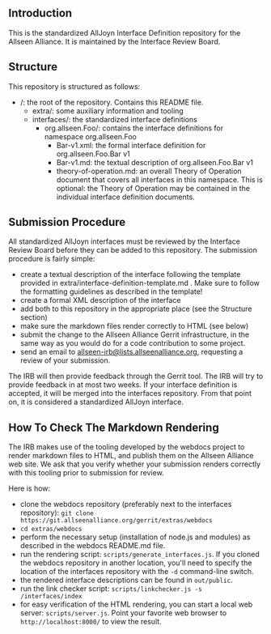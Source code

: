 Introduction
------------
This is the standardized AllJoyn Interface Definition repository for the Allseen
Alliance. It is maintained by the Interface Review Board.

Structure
---------
This repository is structured as follows:

  * /: the root of the repository. Contains this README file.
    * extra/: some auxiliary information and tooling
    * interfaces/: the standardized interface definitions
      * org.allseen.Foo/: contains the interface definitions for namespace
                          org.allseen.Foo
        * Bar-v1.xml: the formal interface definition for org.allseen.Foo.Bar v1
        * Bar-v1.md: the textual description of org.allseen.Foo.Bar v1
        * theory-of-operation.md: an overall Theory of Operation document that 
                                  covers all interfaces in this namespace.
                                  This is optional: the Theory of Operation may
                                  be contained in the individual interface
                                  definition documents.

Submission Procedure
--------------------
All standardized AllJoyn interfaces must be reviewed by the Interface Review
Board before they can be added to this repository. The submission procedure is
fairly simple:

* create a textual description of the interface following the template provided
  in extra/interface-definition-template.md . Make sure to follow the
  formatting guidelines as described in the template!
* create a formal XML description of the interface
* add both to this repository in the appropriate place (see the Structure
  section)
* make sure the markdown files render correctly to HTML (see below)
* submit the change to the Allseen Alliance Gerrit infrastructure, in the same
  way as you would do for a code contribution to some project.
* send an email to allseen-irb@lists.allseenalliance.org, requesting a review of
  your submission.

The IRB will then provide feedback through the Gerrit tool. The IRB will try to
provide feedback in at most two weeks. If your interface definition is accepted,
it will be merged into the interfaces repository. From that point on, it is
considered a standardized AllJoyn interface.

How To Check The Markdown Rendering
-----------------------------------
The IRB makes use of the tooling developed by the webdocs project to render
markdown files to HTML, and publish them on the Allseen Alliance web site.
We ask that you verify whether your submission renders correctly with this
tooling prior to submission for review.

Here is how:

* clone the webdocs repository (preferably next to the interfaces repository):
  `git clone https://git.allseenalliance.org/gerrit/extras/webdocs`
* `cd extras/webdocs`
* perform the necessary setup (installation of node.js and modules) as described
  in the webdocs README.md file.
* run the rendering script: `scripts/generate_interfaces.js`. If you cloned the
  webdocs repository in another location, you'll need to specify the location of
  the interfaces repository with the `-d` command-line switch.
* the rendered interface descriptions can be found in `out/public`.
* run the link checker script: `scripts/linkchecker.js -s /interfaces/index`
* for easy verification of the HTML rendering, you can start a local web server:
  `scripts/server.js`. Point your favorite web browser to
  `http://localhost:8000/` to view the result.
